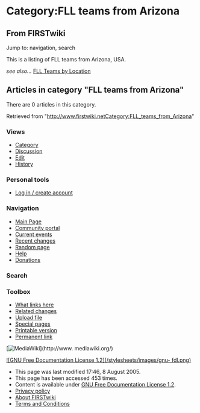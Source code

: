 # Category:FLL teams from Arizona

## From FIRSTwiki

Jump to: navigation, search

This is a listing of FLL teams from Arizona, USA.

_see also..._ [FLL Teams by Location](FLL_Teams_by_Location "FLL
Teams by Location")

## Articles in category "FLL teams from Arizona"

There are 0 articles in this category.

Retrieved from "<http://www.firstwiki.netCategory:FLL_teams_from_Arizona>"

### Views

- [Category](Category:FLL_teams_from_Arizona)
- [Discussion](/index.php?title=Category_talk:FLL_teams_from_Arizona&action=edit)
- [Edit](/index.php?title=Category:FLL_teams_from_Arizona&action=edit)
- [History](/index.php?title=Category:FLL_teams_from_Arizona&action=history)

### Personal tools

- [Log in / create account](/index.php?title=Special:Userlogin&returnto=Category:FLL_teams_from_Arizona)

[](Main_Page "Main Page")

### Navigation

- [Main Page](Main_Page)
- [Community portal](FIRSTwiki:Community_portal)
- [Current events](Current_events)
- [Recent changes](Special:Recentchanges)
- [Random page](Special:Random)
- [Help](Help:Contents)
- [Donations](FIRSTwiki:Site_support)

### Search

### Toolbox

- [What links here](Special:Whatlinkshere/Category:FLL_teams_from_Arizona)
- [Related changes](Special:Recentchangeslinked/Category:FLL_teams_from_Arizona)
- [Upload file](Special:Upload)
- [Special pages](Special:Specialpages)
- [Printable version](/index.php?title=Category:FLL_teams_from_Arizona&printable=yes)
- [Permanent link](/index.php?title=Category:FLL_teams_from_Arizona&oldid=40576)

[![MediaWiki](/skins/common/images/poweredby_mediawiki_88x31.png)](http://www.
mediawiki.org/)

[![GNU Free Documentation License 1.2](/stylesheets/images/gnu-
fdl.png)](http://www.gnu.org/copyleft/fdl.html)

- This page was last modified 17:46, 8 August 2005.
- This page has been accessed 453 times.
- Content is available under [GNU Free Documentation License 1.2](http://www.gnu.org/copyleft/fdl.html "http://www.gnu.org/copyleft/fdl.html").
- [Privacy policy](FIRSTwiki:Privacy_policy "FIRSTwiki:Privacy policy")
- [About FIRSTwiki](FIRSTwiki:About "FIRSTwiki:About")
- [Terms and Conditions](FIRSTwiki:Terms_and_conditions "FIRSTwiki:Terms and conditions")
